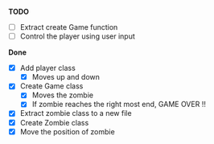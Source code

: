 **TODO**

- [ ] Extract create Game function
- [ ] Control the player using user input

**Done**

- [x] Add player class
  - [x] Moves up and down
- [x] Create Game class
  - [x] Moves the zombie
  - [x] If zombie reaches the right most end, GAME OVER !!
- [x] Extract zombie class to a new file
- [x] Create Zombie class
- [x] Move the position of zombie
